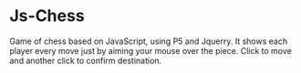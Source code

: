# Js-Chess
Game of chess based on JavaScript, using P5 and Jquerry. It shows each player every move just by aiming your mouse over the piece. Click to move and another click to confirm destination.
